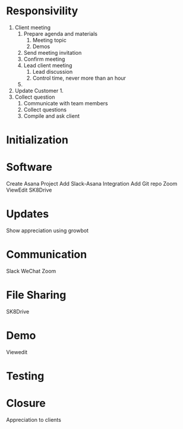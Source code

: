# Responsivility

1. Client meeting
    1. Prepare agenda and materials
        1. Meeting topic
        1. Demos
    1. Send meeting invitation
    1. Confirm meeting
    1. Lead client meeting
        1. Lead discussion
        1. Control time, never more than an hour
    1. 
1. Update Customer
    1. 
1. Collect question
    1. Communicate with team members
    1. Collect questions
    1. Compile and ask client

# Initialization

# Software

Create Asana Project
Add Slack-Asana Integration
Add Git repo
Zoom
ViewEdit
SK8Drive

# Updates

Show appreciation using growbot

# Communication

Slack
WeChat
Zoom

# File Sharing

SK8Drive

# Demo

Viewedit

# Testing

# Closure

Appreciation to clients